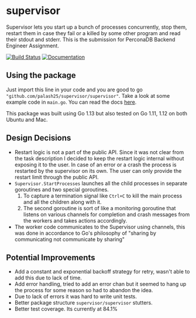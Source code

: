 # supervisor
Supervisor lets you start up a bunch of processes concurrently, stop them, restart them in case they fail or a killed by some other program and read their stdout and stderr. This is the submission for PerconaDB Backend Engineer Assignment.

[![Build Status](https://img.shields.io/travis/coredns/coredns/master.svg?label=build)](https://travis-ci.org/palash25/supervisor)
[![Documentation](https://img.shields.io/badge/godoc-reference-blue.svg)](https://godoc.org/github.com/palash25/supervisor/supervisor)
## Using the package

Just import this line in your code and you are good to go `"github.com/palash25/supervisor/supervisor"`. Take a look at some example code in `main.go`. You can read the docs [here](https://godoc.org/github.com/palash25/supervisor/supervisor).

This package was built using Go 1.13 but also tested on Go 1.11, 1.12 on both Ubuntu and Mac.

## Design Decisions
- Restart logic is not a part of the public API. Since it was not clear from the task description I decided to keep the restart logic internal without exposing it to the user. In case of an error or a crash the process is restarted by the supervisor on its own. The user can only provide the restart limit through the public API.
- `Supervisor.StartProcesses` launches all the child processes in separate goroutines and two special goroutines.
    1. To capture a termination signal like `Ctrl+C` to kill the main process and all the children along with it.
    2. The second goroutine is sort of like a monitoring goroutine that listens on various channels for completion and crash messages from the workers and takes actions accordingly.
- The worker code communicates to the Supervisor using channels, this was done in accordance to Go's philosophy of "sharing by communicating not communicate by sharing"

## Potential Improvements
- Add a constant and exponential backoff strategy for retry, wasn't able to add this due to lack of time.
- Add error handling, tried to add an error chan but it seemed to hang up the process for some reason so had to abandon the idea.
- Due to lack of errors it was hard to write unit tests.
- Better package structure `supervisor/supervisor` stutters.
- Better test coverage. Its currently at 84.1%